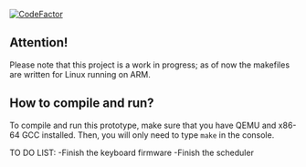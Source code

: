 [![CodeFactor](https://www.codefactor.io/repository/github/valerioedu/x64os/badge/main)](https://www.codefactor.io/repository/github/valerioedu/x64os/overview/main)

## Attention!

Please note that this project is a work in progress; as of now the makefiles are written for Linux running on ARM.

## How to compile and run?

To compile and run this prototype, make sure that you have QEMU and x86-64 GCC installed. Then, you will only need to type `make` in the console.

TO DO LIST:
-Finish the keyboard firmware
-Finish the scheduler